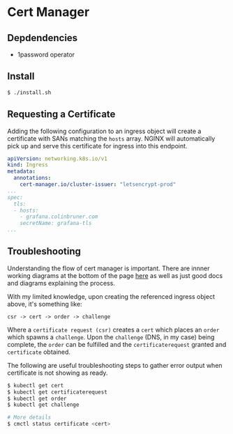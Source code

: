 # Cert Manager

## Depdendencies
- 1password operator

## Install

```bash
$ ./install.sh
```

## Requesting a Certificate
Adding the following configuration to an ingress object will create a certificate with SANs matching the `hosts` array. NGINX will automatically pick up and serve this certificate for ingress into this endpoint.
```yaml
apiVersion: networking.k8s.io/v1
kind: Ingress
metadata:
  annotations:
    cert-manager.io/cluster-issuer: "letsencrypt-prod"
...
spec:
  tls:
  - hosts:
    - grafana.colinbruner.com
    secretName: grafana-tls
...
```

## Troubleshooting
Understanding the flow of cert manager is important. There are innner working diagrams at the bottom of the page [here](https://cert-manager.io/docs/usage/certificate/) as well as just good docs and diagrams explaining the process.

With my limited knowledge, upon creating the referenced ingress object above, it's something like:
```
csr -> cert -> order -> challenge
```
Where a `certificate request (csr)` creates a `cert` which places an `order` which spawns a `challenge`. Upon the `challenge` (DNS, in my case) being complete, the `order` can be fulfilled and the `certificaterequest` granted and `certificate` obtained.

The following are useful troubleshooting steps to gather error output when certificate is not showing as ready.
```bash
$ kubectl get cert
$ kubectl get certificaterequest
$ kubectl get order
$ kubectl get challenge

# More details
$ cmctl status certificate <cert>
```
